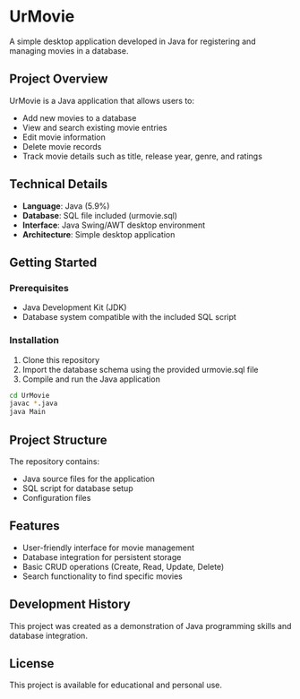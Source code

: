 # UrMovie

A simple desktop application developed in Java for registering and managing movies in a database.

## Project Overview

UrMovie is a Java application that allows users to:
- Add new movies to a database
- View and search existing movie entries
- Edit movie information
- Delete movie records
- Track movie details such as title, release year, genre, and ratings

## Technical Details

- **Language**: Java (5.9%)
- **Database**: SQL file included (urmovie.sql)
- **Interface**: Java Swing/AWT desktop environment
- **Architecture**: Simple desktop application

## Getting Started

### Prerequisites
- Java Development Kit (JDK)
- Database system compatible with the included SQL script

### Installation
1. Clone this repository
2. Import the database schema using the provided urmovie.sql file
3. Compile and run the Java application

```bash
cd UrMovie
javac *.java
java Main
```

## Project Structure

The repository contains:
- Java source files for the application
- SQL script for database setup
- Configuration files

## Features

- User-friendly interface for movie management
- Database integration for persistent storage
- Basic CRUD operations (Create, Read, Update, Delete)
- Search functionality to find specific movies

## Development History

This project was created as a demonstration of Java programming skills and database integration.

## License

This project is available for educational and personal use.

